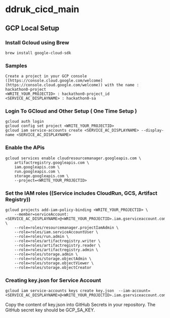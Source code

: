 # ddruk_cicd_main

## GCP Local Setup
### Install Gcloud using Brew
```
brew install google-cloud-sdk
```

### Samples
```
Create a project in your GCP console ([https://console.cloud.google.com/welcome](https://console.cloud.google.com/welcome)) with the name : hackathon0-project
<WRITE_YOUR_PROJECTID> : hackathon0-project_id
<SERVICE_AC_DISPLAYNAME> : hackathon0-sa
```

### Login To GCloud and Other Setup ( One Time Setup )
```
gcloud auth login
gcloud config set project <WRITE_YOUR_PROJECTID>
gcloud iam service-accounts create <SERVICE_AC_DISPLAYNAME> --display-name <SERVICE_AC_DISPLAYNAME>
```

### Enable the APis
```
gcloud services enable cloudresourcemanager.googleapis.com \
    artifactregistry.googleapis.com \
    iam.googleapis.com \
    run.googleapis.com \
    storage.googleapis.com \
    --project=<WRITE_YOUR_PROJECTID>
```

### Set the IAM roles ((Service includes CloudRun, GCS, Artifact Registry))
```
gcloud projects add-iam-policy-binding <WRITE_YOUR_PROJECTID> \
    --member=serviceAccount:<SERVICE_AC_DISPLAYNAME>@<WRITE_YOUR_PROJECTID>.iam.gserviceaccount.com \
    --role=roles/resourcemanager.projectIamAdmin \
    --role=roles/iam.serviceAccountUser \
    --role=roles/run.admin \
    --role=roles/artifactregistry.writer \
    --role=roles/artifactregistry.reader \
    --role=roles/artifactregistry.admin \
    --role=roles/storage.admin \
    --role=roles/storage.objectAdmin \
    --role=roles/storage.objectViewer \
    --role=roles/storage.objectCreator
```

### Creating key.json for Service Account
```
gcloud iam service-accounts keys create key.json  --iam-account=<SERVICE_AC_DISPLAYNAME>@<WRITE_YOUR_PROJECTID>.iam.gserviceaccount.com 
```
Copy the content of key.json into GitHub Secrets in your repository. The GitHub secret key should be GCP_SA_KEY.